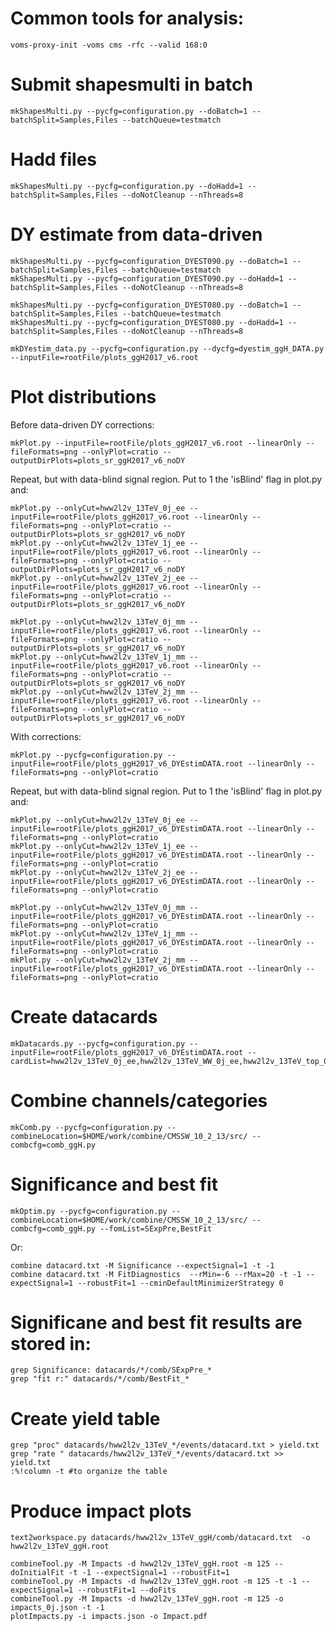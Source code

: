 # Common tools for analysis:

    voms-proxy-init -voms cms -rfc --valid 168:0

# Submit shapesmulti in batch

    mkShapesMulti.py --pycfg=configuration.py --doBatch=1 --batchSplit=Samples,Files --batchQueue=testmatch

# Hadd files
    
    mkShapesMulti.py --pycfg=configuration.py --doHadd=1 --batchSplit=Samples,Files --doNotCleanup --nThreads=8

# DY estimate from data-driven

    mkShapesMulti.py --pycfg=configuration_DYEST090.py --doBatch=1 --batchSplit=Samples,Files --batchQueue=testmatch
    mkShapesMulti.py --pycfg=configuration_DYEST090.py --doHadd=1 --batchSplit=Samples,Files --doNotCleanup --nThreads=8

    mkShapesMulti.py --pycfg=configuration_DYEST080.py --doBatch=1 --batchSplit=Samples,Files --batchQueue=testmatch 
    mkShapesMulti.py --pycfg=configuration_DYEST080.py --doHadd=1 --batchSplit=Samples,Files --doNotCleanup --nThreads=8

    mkDYestim_data.py --pycfg=configuration.py --dycfg=dyestim_ggH_DATA.py  --inputFile=rootFile/plots_ggH2017_v6.root

# Plot distributions

Before data-driven DY corrections:

    mkPlot.py --inputFile=rootFile/plots_ggH2017_v6.root --linearOnly --fileFormats=png --onlyPlot=cratio --outputDirPlots=plots_sr_ggH2017_v6_noDY

Repeat, but with data-blind signal region. Put to 1 the 'isBlind' flag in plot.py and:

    mkPlot.py --onlyCut=hww2l2v_13TeV_0j_ee --inputFile=rootFile/plots_ggH2017_v6.root --linearOnly --fileFormats=png --onlyPlot=cratio --outputDirPlots=plots_sr_ggH2017_v6_noDY
    mkPlot.py --onlyCut=hww2l2v_13TeV_1j_ee --inputFile=rootFile/plots_ggH2017_v6.root --linearOnly --fileFormats=png --onlyPlot=cratio --outputDirPlots=plots_sr_ggH2017_v6_noDY
    mkPlot.py --onlyCut=hww2l2v_13TeV_2j_ee --inputFile=rootFile/plots_ggH2017_v6.root --linearOnly --fileFormats=png --onlyPlot=cratio --outputDirPlots=plots_sr_ggH2017_v6_noDY

    mkPlot.py --onlyCut=hww2l2v_13TeV_0j_mm --inputFile=rootFile/plots_ggH2017_v6.root --linearOnly --fileFormats=png --onlyPlot=cratio --outputDirPlots=plots_sr_ggH2017_v6_noDY
    mkPlot.py --onlyCut=hww2l2v_13TeV_1j_mm --inputFile=rootFile/plots_ggH2017_v6.root --linearOnly --fileFormats=png --onlyPlot=cratio --outputDirPlots=plots_sr_ggH2017_v6_noDY
    mkPlot.py --onlyCut=hww2l2v_13TeV_2j_mm --inputFile=rootFile/plots_ggH2017_v6.root --linearOnly --fileFormats=png --onlyPlot=cratio --outputDirPlots=plots_sr_ggH2017_v6_noDY

With corrections:

    mkPlot.py --pycfg=configuration.py --inputFile=rootFile/plots_ggH2017_v6_DYEstimDATA.root --linearOnly --fileFormats=png --onlyPlot=cratio

Repeat, but with data-blind signal region. Put to 1 the 'isBlind' flag in plot.py and:

    mkPlot.py --onlyCut=hww2l2v_13TeV_0j_ee --inputFile=rootFile/plots_ggH2017_v6_DYEstimDATA.root --linearOnly --fileFormats=png --onlyPlot=cratio
    mkPlot.py --onlyCut=hww2l2v_13TeV_1j_ee --inputFile=rootFile/plots_ggH2017_v6_DYEstimDATA.root --linearOnly --fileFormats=png --onlyPlot=cratio
    mkPlot.py --onlyCut=hww2l2v_13TeV_2j_ee --inputFile=rootFile/plots_ggH2017_v6_DYEstimDATA.root --linearOnly --fileFormats=png --onlyPlot=cratio

    mkPlot.py --onlyCut=hww2l2v_13TeV_0j_mm --inputFile=rootFile/plots_ggH2017_v6_DYEstimDATA.root --linearOnly --fileFormats=png --onlyPlot=cratio
    mkPlot.py --onlyCut=hww2l2v_13TeV_1j_mm --inputFile=rootFile/plots_ggH2017_v6_DYEstimDATA.root --linearOnly --fileFormats=png --onlyPlot=cratio
    mkPlot.py --onlyCut=hww2l2v_13TeV_2j_mm --inputFile=rootFile/plots_ggH2017_v6_DYEstimDATA.root --linearOnly --fileFormats=png --onlyPlot=cratio

# Create datacards

    mkDatacards.py --pycfg=configuration.py --inputFile=rootFile/plots_ggH2017_v6_DYEstimDATA.root --cardList=hww2l2v_13TeV_0j_ee,hww2l2v_13TeV_WW_0j_ee,hww2l2v_13TeV_top_0j_ee,hww2l2v_13TeV_0j_mm,hww2l2v_13TeV_WW_0j_mm,hww2l2v_13TeV_top_0j_mm,hww2l2v_13TeV_1j_ee,hww2l2v_13TeV_WW_1j_ee,hww2l2v_13TeV_top_1j_ee,hww2l2v_13TeV_1j_mm,hww2l2v_13TeV_WW_1j_mm,hww2l2v_13TeV_top_1j_mm,hww2l2v_13TeV_2j_ee,hww2l2v_13TeV_WW_2j_ee,hww2l2v_13TeV_top_2j_ee,hww2l2v_13TeV_2j_mm,hww2l2v_13TeV_WW_2j_mm,hww2l2v_13TeV_top_2j_mm

# Combine channels/categories

    mkComb.py --pycfg=configuration.py --combineLocation=$HOME/work/combine/CMSSW_10_2_13/src/ --combcfg=comb_ggH.py

# Significance and best fit

    mkOptim.py --pycfg=configuration.py --combineLocation=$HOME/work/combine/CMSSW_10_2_13/src/ --combcfg=comb_ggH.py --fomList=SExpPre,BestFit

Or:

    combine datacard.txt -M Significance --expectSignal=1 -t -1
    combine datacard.txt -M FitDiagnostics  --rMin=-6 --rMax=20 -t -1 --expectSignal=1 --robustFit=1 --cminDefaultMinimizerStrategy 0

# Significane and best fit results are stored in:

    grep Significance: datacards/*/comb/SExpPre_*
    grep "fit r:" datacards/*/comb/BestFit_*

# Create yield table

    grep "proc" datacards/hww2l2v_13TeV_*/events/datacard.txt > yield.txt
    grep "rate " datacards/hww2l2v_13TeV_*/events/datacard.txt >> yield.txt
    :%!column -t #to organize the table

# Produce impact plots

    text2workspace.py datacards/hww2l2v_13TeV_ggH/comb/datacard.txt  -o hww2l2v_13TeV_ggH.root 

    combineTool.py -M Impacts -d hww2l2v_13TeV_ggH.root -m 125 --doInitialFit -t -1 --expectSignal=1 --robustFit=1
    combineTool.py -M Impacts -d hww2l2v_13TeV_ggH.root -m 125 -t -1 --expectSignal=1 --robustFit=1 --doFits
    combineTool.py -M Impacts -d hww2l2v_13TeV_ggH.root -m 125 -o impacts_0j.json -t -1
    plotImpacts.py -i impacts.json -o Impact.pdf